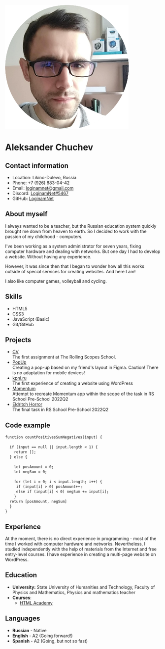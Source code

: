 ![avatar](assets/img/logo_img/cv-photo-circle.png)
# Aleksander Chuchev


## Contact information
- Location: Likino-Dulevo, Russia
- Phone: +7 (926) 883-04-42
- Email: [loginamnet@gmail.com](mailto:loginamnet@gmail.com)
- Discord: [LoginamNet#5467](https://discordapp.com/users/LoginamNet#5467/)
- GitHub: [LoginamNet](https://github.com/LoginamNet)


## About myself
I always wanted to be a teacher, but the Russian education system quickly brought me down from heaven to earth. So I decided to work with the passion of my childhood - computers.

I've been working as a system administrator for seven years, fixing computer hardware and dealing with networks. But one day I had to develop a website. Without having any experience.

However, it was since then that I began to wonder how all this works outside of special services for creating websites. And here I am!

I also like computer games, volleyball and cycling. 
## Skills
- HTML5
- CSS3
- JavaScript (Basic)
- Git/GitHub


## Projects
+ [CV](https://loginamnet.github.io/rsschool-cv/)  
The first assignment at The Rolling Scopes School.
+ [PopUp](https://loginamnet.github.io/popup-test/)  
Creating a pop-up based on my friend's layout in Figma. Caution! There is no adaptation for mobile devices!
+ [kpni.ru](https://kpni.ru)  
The first experience of creating a website using WordPress
+ [Momentum](https://rolling-scopes-school.github.io/loginamnet-JSFEPRESCHOOL2022Q2/momentum/)  
Attempt to recreate Momentum app within the scope of the task in RS School Pre-School 2022Q2
+ [Eldritch Horror](https://rolling-scopes-school.github.io/loginamnet-JSFEPRESCHOOL2022Q2/codejam-eldritch)  
The final task in RS School Pre-School 2022Q2


## Code example
```
function countPositivesSumNegatives(input) {
  
  if (input == null || input.length < 1) {
    return [];
  } else {

    let posAmount = 0;
    let negSum = 0;

    for (let i = 0; i < input.length; i++) {
     if (input[i] > 0) posAmount++;
     else if (input[i] < 0) negSum += input[i];
    }
  return [posAmount, negSum]
  }
}
```


## Experience
At the moment, there is no direct experience in programming - most of the time I worked with computer hardware and networks. Nevertheless, I studied independently with the help of materials from the Internet and free entry-level courses. I have experience in creating a multi-page website on WordPress.


## Education
+ **University:** State University of Humanities and Technology, Faculty of Physics and Mathematics, Physics and mathematics teacher
+ **Courses**:
    - [HTML Academy](https://htmlacademy.ru/profile/loginamnet)


## Languages
+ **Russian** - Native  
+ **English** - A2 (Going forward!)  
+ **Spanish** - A2 (Going, but not so fast)
